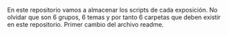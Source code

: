 En este repositorio vamos a almacenar los scripts de cada exposición.
No olvidar que son 6 grupos, 6 temas y por tanto 6 carpetas que deben existir en este repositorio.
Primer cambio del archivo readme.